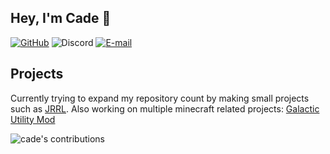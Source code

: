 ## Hey, I'm Cade 👋


[![GitHub](https://img.shields.io/github/followers/CadeCodes.svg?logo=github&labelColor=5D5D5D&color=A2A2A2&label=/CadeCodes&style=flat)](https://github.com/CadeCodes)
![Discord](https://img.shields.io/static/v1?label=&message=Cade#1337&logo=discord&logoColor=ffffff&color=5D5D5D&style=flat)
[![E-mail](https://img.shields.io/static/v1?label=&message=cade@trolling.services&color=5D5D5D&style=flat)](mailto:cade@trolling.services)
## Projects
Currently trying to expand my repository count by making small projects such as [JRRL](https://github.com/CadeCodes/JRRL).
Also working on multiple minecraft related projects:
[Galactic Utility Mod](https://galactic.wtf)


<p float= "left">
  <img alt="cade's contributions" src="https://github-readme-stats.vercel.app/api?username=CadeCodes&theme=dark&count_private=true" />
</p>
